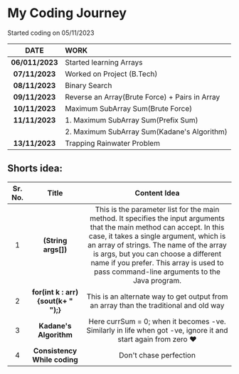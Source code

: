 # My Coding Journey

Started coding on 05/11/2023

|    **DATE**     | **WORK**                                       |
| :-------------: | :--------------------------------------------- |
| **06/011/2023** | Started learning Arrays                        |
| **07/11/2023**  | Worked on Project (B.Tech)                     |
| **08/11/2023**  | Binary Search                                  |
| **09/11/2023**  | Reverse an Array(Brute Force) + Pairs in Array |
| **10/11/2023**  | Maximum SubArray Sum(Brute Force)              |
| **11/11/2023**  | 1. Maximum SubArray Sum(Prefix Sum)            |
|                 | 2. Maximum SubArray Sum(Kadane's Algorithm)    |
| **13/11/2023**  | Trapping Rainwater Problem                     |

## Shorts idea:

| Sr. No. |                Title                |                                                                                                                                                                    Content Idea                                                                                                                                                                    |
| :-----: | :---------------------------------: | :------------------------------------------------------------------------------------------------------------------------------------------------------------------------------------------------------------------------------------------------------------------------------------------------------------------------------------------------: |
|    1    |         **(String args[])**         | This is the parameter list for the main method. It specifies the input arguments that the main method can accept. In this case, it takes a single argument, which is an array of strings. The name of the array is args, but you can choose a different name if you prefer. This array is used to pass command-line arguments to the Java program. |
|    2    | **for(int k : arr){sout(k+ " ");}** |                                                                                                                               This is an alternate way to get output from an array than the traditional and old way                                                                                                                                |
|    3    |       **Kadane's Algorithm**        |                                                                                                                   Here currSum = 0; when it becomes -ve. Similarly in life when got -ve, ignore it and start again from zero ❤️                                                                                                                    |
|    4    |    **Consistency While coding**     |                                                                                                                                                               Don't chase perfection                                                                                                                                                               |
